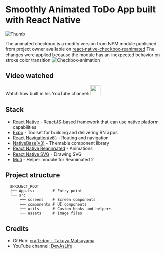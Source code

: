 # Smoothly Animated ToDo App built with React Native

![Thumb](https://gist.githubusercontent.com/CassianoJunior/3ea88e027bdb0fb8b239ba9f38cebdef/raw/9e28ebde545e5c685480567d096665832d728cb2/thumb-animated-todo.jpg)

The animated checkbox is a modify version from NPM module published from project owner available on [react-native-checkbox-reanimated](https://github.com/craftzdog/react-native-checkbox-reanimated)
The changes were applied because the module has an inexpected behavior on stroke color transition
![Checkbox-animation](https://gist.githubusercontent.com/CassianoJunior/3ea88e027bdb0fb8b239ba9f38cebdef/raw/9e28ebde545e5c685480567d096665832d728cb2/checkbox-animation.gif)

## Video watched

Watch how built in his YouTube channel: [<img width='32px' src='https://raw.githubusercontent.com/gist/CassianoJunior/3ea88e027bdb0fb8b239ba9f38cebdef/raw/25796d1b7cfc515d4d73851a88253ed0558db7d9/youtube-icon.svg' />](https://www.youtube.com/watch?v=k2h7usLLBhY)


## Stack

- [React Native](https://reactnative.dev/) - ReactJS-based framework that can use native platform capabilities
- [Expo](https://expo.dev/) - Toolset for building and delivering RN apps
- [React Navigation(v6)](https://reactnavigation.org/) - Routing and navigation
- [NativeBase(v3)](https://nativebase.io/) - Themable component library
- [React Native Reanimated](https://docs.swmansion.com/react-native-reanimated/) - Animations
- [React Native SVG](https://github.com/react-native-svg/react-native-svg) - Drawing SVG
- [Moti](https://moti.fyi/) - Helper module for Reanimated 2

## Project structure

```
  $PROJECT_ROOT
  ├── App.tsx        # Entry point
  └── src
      ├── screens    # Screen components
      ├── components # UI components
      ├── utils      # Custom hooks and helpers
      └── assets     # Image files
```

## Credits

- GitHub: [craftzdog - Takuya Matsuyama](https://github.com/craftzdog)
- YouTube channel: [DevAsLife](https://www.youtube.com/devaslife)
